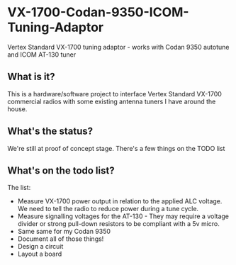 # VX-1700-Codan-9350-ICOM-Tuning-Adaptor
Vertex Standard VX-1700 tuning adaptor - works with Codan 9350 autotune and ICOM AT-130 tuner

## What is it?
This is a hardware/software project to interface Vertex Standard VX-1700 commercial radios with some existing antenna tuners I have around the house.

## What's the status?
We're still at proof of concept stage. There's a few things on the TODO list

## What's on the todo list?
The list:
* Measure VX-1700 power output in relation to the applied ALC voltage. We need to tell the radio to reduce power during a tune cycle.
* Measure signalling voltages for the AT-130 - They may require a voltage divider or strong pull-down resistors to be compliant with a 5v micro.
* Same same for my Codan 9350
* Document all of those things!
* Design a circuit
* Layout a board
